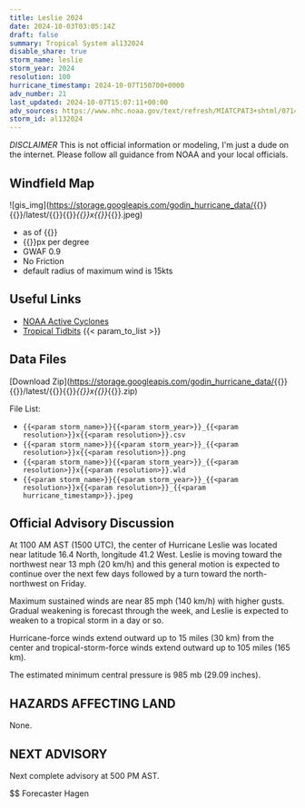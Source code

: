 ```yaml
---
title: Leslie 2024
date: 2024-10-03T03:05:14Z
draft: false
summary: Tropical System al132024
disable_share: true
storm_name: leslie
storm_year: 2024
resolution: 100
hurricane_timestamp: 2024-10-07T150700+0000
adv_number: 21
last_updated: 2024-10-07T15:07:11+00:00
adv_sources: https://www.nhc.noaa.gov/text/refresh/MIATCPAT3+shtml/071443.shtml;https://www.nhc.noaa.gov/refresh/graphics_at3+shtml/144650.shtml?cone
storm_id: al132024
---
```

*DISCLAIMER* This is not official information or modeling, I'm just a dude on the internet.  Please follow all guidance from NOAA and your local officials.

## Windfield Map
![gis_img](https://storage.googleapis.com/godin_hurricane_data/{{<param storm_name>}}{{<param storm_year>}}/latest/{{<param storm_name>}}{{<param storm_year>}}_{{<param resolution>}}x{{<param resolution>}}_{{<param hurricane_timestamp>}}.jpeg)

- as of {{<param last_updated>}}
- {{<param resolution>}}px per degree
- GWAF 0.9
- No Friction
- default radius of maximum wind is 15kts

## Useful Links
- [NOAA Active Cyclones](https://www.nhc.noaa.gov/)
- [Tropical Tidbits](https://www.tropicaltidbits.com/storminfo/)
{{< param_to_list >}}

## Data Files
[Download Zip](https://storage.googleapis.com/godin_hurricane_data/{{<param storm_name>}}{{<param storm_year>}}/latest/{{<param storm_name>}}{{<param storm_year>}}_{{<param resolution>}}x{{<param resolution>}}_{{<param hurricane_timestamp>}}.zip)

File List:
- `{{<param storm_name>}}{{<param storm_year>}}_{{<param resolution>}}x{{<param resolution>}}.csv`
- `{{<param storm_name>}}{{<param storm_year>}}_{{<param resolution>}}x{{<param resolution>}}.png`
- `{{<param storm_name>}}{{<param storm_year>}}_{{<param resolution>}}x{{<param resolution>}}.wld`
- `{{<param storm_name>}}{{<param storm_year>}}_{{<param resolution>}}x{{<param resolution>}}_{{<param hurricane_timestamp>}}.jpeg`


## Official Advisory Discussion
At 1100 AM AST (1500 UTC), the center of Hurricane Leslie was
located near latitude 16.4 North, longitude 41.2 West. Leslie is
moving toward the northwest near 13 mph (20 km/h) and this general
motion is expected to continue over the next few days followed by a
turn toward the north-northwest on Friday.
 
Maximum sustained winds are near 85 mph (140 km/h) with higher
gusts.  Gradual weakening is forecast through the week, and Leslie 
is expected to weaken to a tropical storm in a day or so. 
 
Hurricane-force winds extend outward up to 15 miles (30 km) from the
center and tropical-storm-force winds extend outward up to 105 miles
(165 km).
 
The estimated minimum central pressure is 985 mb (29.09 inches).
 
 
HAZARDS AFFECTING LAND
----------------------
None.
 
 
NEXT ADVISORY
-------------
Next complete advisory at 500 PM AST.
 
$$
Forecaster Hagen